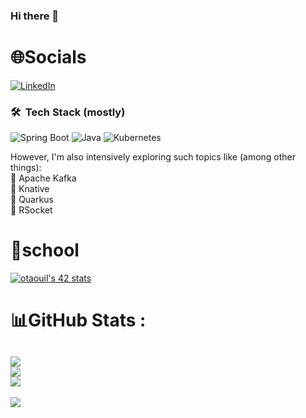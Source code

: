 ### Hi there 👋

# 🌐Socials
[![LinkedIn](https://img.shields.io/badge/LinkedIn-%230077B5.svg?logo=linkedin&logoColor=white)](https://www.linkedin.com/in/omar-taouil-0ba75b17a) 
### 🛠 &nbsp;Tech Stack (mostly)

![Spring Boot](https://img.shields.io/badge/springboot-%236DB33F.svg?style=for-the-badge&logo=springboot&logoColor=white)
![Java](https://img.shields.io/badge/java-%23ED8B00.svg?style=for-the-badge&logo=java&logoColor=white)
![Kubernetes](https://img.shields.io/badge/kubernetes-326CE5.svg?style=for-the-badge&logo=kubernetes&logoColor=white)

However, I'm also intensively exploring such topics like (among other things): \
🔹 Apache Kafka \
🔹 Knative \
🔹 Quarkus \
🔹 RSocket

# 🏫school
[![otaouil's 42 stats](https://badge.mediaplus.ma/kettlebells/otaouil)](https://github.com/oakoudad/badge42)

# 📊GitHub Stats :
![](https://github-readme-stats.vercel.app/api?username=liltwl&theme=dark&hide_border=true&include_all_commits=true&count_private=true)<br/>
![](https://github-readme-streak-stats.herokuapp.com/?user=liltwl&theme=dark&hide_border=true)<br/>
![](https://github-readme-stats.vercel.app/api/top-langs/?username=liltwl&theme=dark&hide_border=true&include_all_commits=true&count_private=true&layout=compact&hide=php,html,javascript,css,scss,dart)
---
![](https://komarev.com/ghpvc/?username=liltwl&label=Visitors+Count&color=brightgreen)

